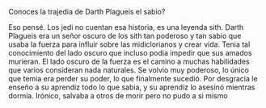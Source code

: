 Conoces la trajedia de Darth Plagueis el sabio?

Eso pensé. Los jedi no cuentan esa historia, es una leyenda sith. Darth Plagueis era un señor oscuro de los sith tan poderoso y tan sabio que usaba la fuerza para influir sobre las midiclorianos y crear vida. Tenia tal conocimiento del lado oscuro que incluso podia impedir que sus amados murieran. El lado oscuro de la fuerza es el camino a muchas habilidades que varios consideran nada naturales. Se volvio muy poderoso, lo único que temia era perder su poder, lo que finalmente sucedió. Por desgracia le enseño a su aprendiz todo lo que sabia, y su aprendiz lo asesinó mientras dormia. Irónico, salvaba a otros de morir pero no pudo a si mismo
